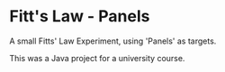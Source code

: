 # Fitt's Law - Panels
A small Fitts' Law Experiment, using 'Panels' as targets.

This was a Java project for a university course.

